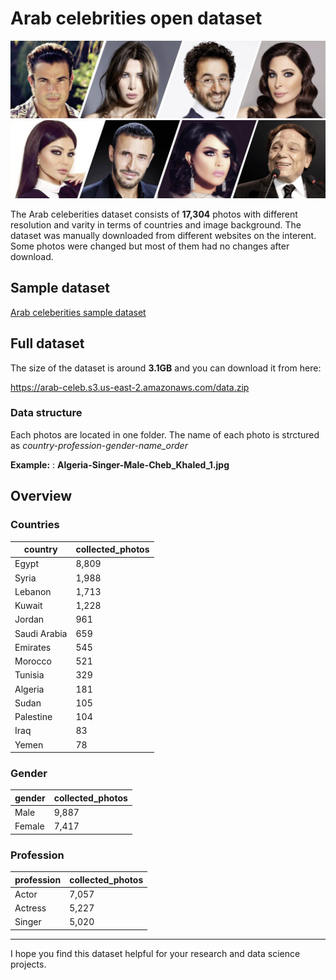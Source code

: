 # Arab celebrities open dataset

![source:forbesmiddleeast](arab_celeb.jpg)

The Arab celeberities dataset consists of **17,304** photos with different resolution and varity in terms of countries and image background. The dataset was manually downloaded from different websites on the interent. Some photos were changed but most of them had no changes after download. 

## Sample dataset

[Arab celeberities sample dataset ](Arab_celeb_dataset_sample.zip)


## Full dataset
The size of the dataset is around **3.1GB** and you can download it from here:

https://arab-celeb.s3.us-east-2.amazonaws.com/data.zip



### Data structure

Each photos are located in one folder. The name of each photo is strctured as *country-profession-gender-name_order*

**Example:** : **Algeria-Singer-Male-Cheb_Khaled_1.jpg**

## Overview



### Countries 
| country      | collected_photos |
|--------------|------------------|
| Egypt        | 8,809            |
| Syria        | 1,988            |
| Lebanon      | 1,713            |
| Kuwait       | 1,228            |
| Jordan       | 961              |
| Saudi Arabia | 659              |
| Emirates     | 545              |
| Morocco      | 521              |
| Tunisia      | 329              |
| Algeria      | 181              |
| Sudan        | 105              |
| Palestine     | 104              |
| Iraq         | 83               |
| Yemen        | 78               |

### Gender


| gender | collected_photos |
|--------|------------------|
| Male   | 9,887            |
| Female | 7,417            |

### Profession

| profession | collected_photos |
|------------|------------------|
| Actor      | 7,057            |
| Actress    | 5,227            |
| Singer     | 5,020              |


---

I hope you find this dataset helpful for your research and data science projects.


